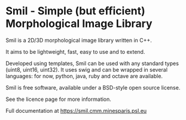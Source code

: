 
# Smil - Simple (but efficient) Morphological Image Library

Smil is a 2D/3D morphological image library written in C++.

It aims to be lightweight, fast, easy to use and to extend.

Developed using templates, Smil can be used with any standard types (uint8, uint16, uint32). It uses swig and can be wrapped in several languages: for now, python, java, ruby and octave are available.

Smil is free software, available under a BSD-style open source license.

See the licence page for more information.

Full documentation at https://smil.cmm.minesparis.psl.eu


